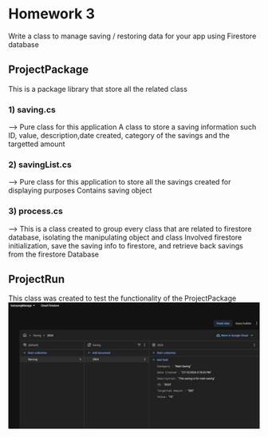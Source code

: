 # Homework 3
Write a class to manage saving / restoring data for your app using Firestore database

## ProjectPackage 
This is a package library that store all the related class

### 1) saving.cs 
--> Pure class for this application
A class to store a saving information such ID, value, description,date created,  category of the savings and the targetted amount

### 2) savingList.cs
--> Pure class for this application to store all the savings created for displaying purposes 
Contains saving object 

### 3) process.cs 
--> This is a class created to group every class that are related to firestore database, isolating the manipulating object and class 
Involved firestore initialization, save the saving info to firestore, and retrieve back savings from the firestore Database 

## ProjectRun
This class was created to test the functionality of the ProjectPackage
![Firebase Database](Ass-H3-Firebase.png)

